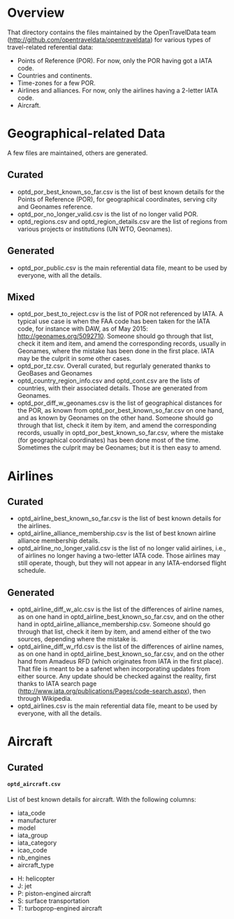 
Overview
========
That directory contains the files maintained by the OpenTravelData
team (http://github.com/opentraveldata/opentraveldata) for various
types of travel-related referential data:
* Points of Reference (POR). For now, only the POR having got a IATA code.
* Countries and continents.
* Time-zones for a few POR.
* Airlines and alliances. For now, only the airlines having a 2-letter
  IATA code.
* Aircraft.

Geographical-related Data
=========================
A few files are maintained, others are generated.

Curated
-------
* optd_por_best_known_so_far.csv is the list of best known details
  for the Points of Reference (POR), for geographical coordinates,
  serving city and Geonames reference.
* optd_por_no_longer_valid.csv is the list of no longer valid POR.
* optd_regions.csv and optd_region_details.csv are the list of regions
  from various projects or institutions (UN WTO, Geonames).

Generated
---------
* optd_por_public.csv is the main referential data file, meant to be
  used by everyone, with all the details.

Mixed
-----
* optd_por_best_to_reject.csv is the list of POR not referenced by IATA.
  A typical use case is when the FAA code has been taken for the IATA code,
  for instance with DAW, as of May 2015: http://geonames.org/5092710.
  Someone should go through that list, check it item and item, and amend
  the corresponding records, usually in Geonames, where the mistake has been
  done in the first place. IATA may be the culprit in some other cases.
* optd_por_tz.csv. Overall curated, but regurlaly generated thanks to GeoBases
  and Geonames
* optd_country_region_info.csv and optd_cont.csv are the lists of countries,
  with their associated details. Those are generated from Geonames. 
* optd_por_diff_w_geonames.csv is the list of geographical distances
  for the POR, as known from optd_por_best_known_so_far.csv on one hand,
  and as known by Geonames on the other hand.
  Someone should go through that list, check it item by item, and amend
  the corresponding records, usually in optd_por_best_known_so_far.csv,
  where the mistake (for geographical coordinates) has been done most of
  the time. Sometimes the culprit may be Geonames; but it is then easy to amend.

Airlines
========

Curated
-------
* optd_airline_best_known_so_far.csv is the list of best known details
  for the airlines.
* optd_airline_alliance_membership.csv is the list of best known
  airline alliance membership details.
* optd_airline_no_longer_valid.csv is the list of no longer valid airlines,
  i.e., of airlines no longer having a two-letter IATA code. Those airlines
  may still operate, though, but they will not appear in any IATA-endorsed
  flight schedule.

Generated
---------
* optd_airline_diff_w_alc.csv is the list of the differences of airline names,
  as on one hand in optd_airline_best_known_so_far.csv, and on the other
  hand in optd_airline_alliance_membership.csv.
  Someone should go through that list, check it item by item, and amend
  either of the two sources, depending where the mistake is.
* optd_airline_diff_w_rfd.csv is the list of the differences of airline names,
  as on one hand in optd_airline_best_known_so_far.csv, and on the other
  hand from Amadeus RFD (which originates from IATA in the first place).
  That file is meant to be a safenet when incorporating updates from either
  source. Any update should be checked against the reality, first thanks
  to IATA search page (http://www.iata.org/publications/Pages/code-search.aspx),
  then through Wikipedia.
* optd_airlines.csv is the main referential data file, meant to be used
  by everyone, with all the details.


Aircraft
========

Curated
-------
#### `optd_aircraft.csv`
List of best known details for aircraft. With the following columns:
 - iata_code
 - manufacturer
 - model
 - iata_group
 - iata_category
 - icao_code
 - nb_engines
 - aircraft_type
  * H: helicopter
  * J: jet
  * P: piston-engined aircraft
  * S: surface transportation
  * T: turboprop-engined aircraft




